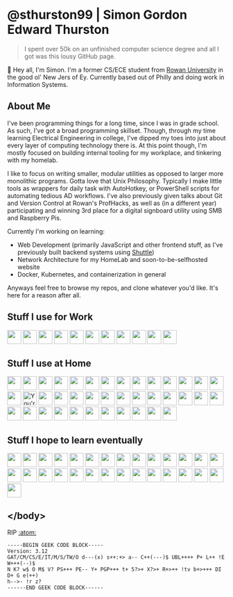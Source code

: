 # @sthurston99 | Simon Gordon Edward Thurston

> I spent over 50k on an unfinished computer science degree and all I got was this lousy GitHub page.

👋 Hey all, I'm Simon. I'm a former CS/ECE student from [Rowan University](https://rowan.edu/) in the good ol' New Jers of Ey. Currently based out of Philly and doing work in Information Systems.

## About Me

I've been programming things for a long time, since I was in grade school. As such, I've got a broad programming skillset. Though, through my time learning Electrical Engineering in college, I've dipped my toes into just about every layer of computing technology there is. At this point though, I'm mostly focused on building internal tooling for my workplace, and tinkering with my homelab.

I like to focus on writing smaller, modular utilities as opposed to larger more monolithic programs. Gotta love that Unix Philosophy. Typically I make little tools as wrappers for daily task with AutoHotkey, or PowerShell scripts for automating tedious AD workflows. I've also previously given talks about Git and Version Control at Rowan's ProfHacks, as well as (in a different year) participating and winning 3rd place for a digital signboard utility using SMB and Raspberry Pis.

Currently I'm working on learning:
- Web Development (primarily JavaScript and other frontend stuff, as I've previously built backend systems using [Shuttle](https://shuttle.rs/))
- Network Architecture for my HomeLab and soon-to-be-selfhosted website
- Docker, Kubernetes, and containerization in general

Anyways feel free to browse my repos, and clone whatever you'd like. It's here for a reason after all.

## Stuff I use for Work
<a href="https://www.cisco.com/"><img height="32" width="32" src="https://cdn.simpleicons.org/cisco" /></a> <a href="https://www.citrix.com/"><img height="32" width="32" src="https://cdn.simpleicons.org/citrix" /></a> <a href="https://www.dell.com/en-us"><img height="32" width="32" src="https://cdn.simpleicons.org/dell" /></a> <a href="https://ffmpeg.org/"><img height="32" width="32" src="https://cdn.simpleicons.org/ffmpeg" /></a> <a href="https://azure.microsoft.com/en-us"><img height="32" width="32" src="https://cdn.simpleicons.org/microsoftazure" /></a> <a href="https://www.microsoft.com/en-us/microsoft-teams"><img height="32" width="32" src="https://cdn.simpleicons.org/microsoftteams" /></a> <a href="https://github.com/PowerShell/PowerShell"><img height="32" width="32" src="https://cdn.simpleicons.org/powershell" /></a> <a href="https://slack.com/"><img height="32" width="32" src="https://cdn.simpleicons.org/slack" /></a> <a href="https://vscodium.com/"><img height="32" width="32" src="https://cdn.simpleicons.org/vscodium" /></a> <a href="https://www.microsoft.com/en-us/windows"><img height="32" width="32" src="https://cdn.simpleicons.org/windows" /></a> <a href="https://github.com/microsoft/terminal"><img height="32" width="32" src="https://cdn.simpleicons.org/windowsterminal" /></a> 

## Stuff I use at Home
<a href="https://adventofcode.com/"><img height="32" width="32" src="https://cdn.simpleicons.org/adventofcode" /></a> <a href="https://www.amd.com/en.html"><img height="32" width="32" src="https://cdn.simpleicons.org/amd" /></a> <a href="https://archlinux.org/"><img height="32" width="32" src="https://cdn.simpleicons.org/archlinux" /></a> <a href="https://www.arduino.cc/"><img height="32" width="32" src="https://cdn.simpleicons.org/arduino" /></a> <a href="https://www.autohotkey.com/"><img height="32" width="32" src="https://cdn.simpleicons.org/autohotkey" /></a> <a href="https://github.com/dani-garcia/vaultwarden"><img height="32" width="32" src="https://cdn.simpleicons.org/bitwarden" /></a> <a href="https://www.open-std.org/jtc1/sc22/wg14/"><img height="32" width="32" src="https://cdn.simpleicons.org/c" /></a> <a href="https://isocpp.org/"><img height="32" width="32" src="https://cdn.simpleicons.org/cplusplus" /></a> <a href="https://curl.se/"><img height="32" width="32" src="https://cdn.simpleicons.org/curl" /></a> <a href="https://darkreader.org/"><img height="32" width="32" src="https://cdn.simpleicons.org/darkreader" /></a> <a href="https://www.blackmagicdesign.com/products/davinciresolve"><img height="32" width="32" src="https://cdn.simpleicons.org/davinciresolve" /></a> <a href="https://www.mozilla.org/en-US/firefox/new/"><img height="32" width="32" src="https://cdn.simpleicons.org/firefoxbrowser" /></a> <a href="https://www.gimp.org/"><img height="32" width="32" src="https://cdn.simpleicons.org/gimp" /></a> <a href="https://git-scm.com/"><img height="32" width="32" src="https://cdn.simpleicons.org/git" /></a> <a href="https://gitea.com/"><img height="32" width="32" src="https://cdn.simpleicons.org/gitea" /></a> <a href="https://github.com/sthurston99"><img height="32" width="32" src="https://cdn.simpleicons.org/github" alt="You're already here, silly!"/></a> <a href="https://www.gnu.org/"><img height="32" width="32" src="https://cdn.simpleicons.org/gnu" /></a> <a href="https://www.gnu.org/software/bash/"><img height="32" width="32" src="https://cdn.simpleicons.org/gnubash" /></a> <a href="https://brew.sh/"><img height="32" width="32" src="https://cdn.simpleicons.org/homebrew" /></a> <a href="https://www.w3.org/standards/history/html52/"><img height="32" width="32" src="https://cdn.simpleicons.org/html5" /></a> <a href="https://www.ifixit.com/"><img height="32" width="32" src="https://cdn.simpleicons.org/ifixit" /></a> <a href="https://www.kali.org/"><img height="32" width="32" src="https://cdn.simpleicons.org/kalilinux" /></a> <a href="https://www.kicad.org/"><img height="32" width="32" src="https://cdn.simpleicons.org/kicad" /></a> <a href="https://www.latex-project.org/"><img height="32" width="32" src="https://cdn.simpleicons.org/latex" /></a> <a href="https://www.libreoffice.org/"><img height="32" width="32" src="https://cdn.simpleicons.org/libreoffice" /></a> <a href="https://kernel.org/"><img height="32" width="32" src="https://cdn.simpleicons.org/linux" /></a> <a href="https://www.lua.org/"><img height="32" width="32" src="https://cdn.simpleicons.org/lua" /></a> <a href="https://www.apple.com/macos"><img height="32" width="32" src="https://cdn.simpleicons.org/macos" /></a> <a href="https://neovim.io/"><img height="32" width="32" src="https://cdn.simpleicons.org/neovim" /></a> <a href="https://pi-hole.net/"><img height="32" width="32" src="https://cdn.simpleicons.org/pihole" /></a> <a href="https://porkbun.com/"><img height="32" width="32" src="https://cdn.simpleicons.org/porkbun" /></a> <a href="https://www.qbittorrent.org/"><img height="32" width="32" src="https://cdn.simpleicons.org/qbittorrent" /></a> <a href="https://www.rust-lang.org/"><img height="32" width="32" src="https://cdn.simpleicons.org/rust" /></a> <a href="https://starship.rs/"><img height="32" width="32" src="https://cdn.simpleicons.org/starship" /></a> <a href="https://suckless.org/"><img height="32" width="32" src="https://cdn.simpleicons.org/suckless" /></a> <a href="https://github.com/tmux/tmux"><img height="32" width="32" src="https://cdn.simpleicons.org/tmux" /></a> <a href="https://github.com/gorhill/uBlock"><img height="32" width="32" src="https://cdn.simpleicons.org/ublockorigin" /></a> <a href="https://wayland.freedesktop.org/"><img height="32" width="32" src="https://cdn.simpleicons.org/wayland" /></a> <a href="https://www.yubico.com/"><img height="32" width="32" src="https://cdn.simpleicons.org/yubico" /></a> 

## Stuff I hope to learn eventually
<a href="https://www.ansible.com/"><img height="32" width="32" src="https://cdn.simpleicons.org/ansible" /></a> <a href="https://bevyengine.org/"><img height="32" width="32" src="https://cdn.simpleicons.org/bevy" /></a> <a href="https://bun.sh/"><img height="32" width="32" src="https://cdn.simpleicons.org/bun" /></a> <a href="https://learn.microsoft.com/en-us/dotnet/csharp/"><img height="32" width="32" src="https://cdn.simpleicons.org/csharp" /></a> <a href="https://www.cloudflare.com/"><img height="32" width="32" src="https://cdn.simpleicons.org/cloudflare" /></a> <a href="https://www.w3.org/Style/CSS/Overview.en.html"><img height="32" width="32" src="https://cdn.simpleicons.org/css3" /></a> <a href="https://github.com/docker"><img height="32" width="32" src="https://cdn.simpleicons.org/docker" /></a> <a href="https://elixir-lang.org/"><img height="32" width="32" src="https://cdn.simpleicons.org/elixir" /></a> <a href="https://godotengine.org/"><img height="32" width="32" src="https://cdn.simpleicons.org/godotengine" /></a> <a href="https://graphql.org/"><img height="32" width="32" src="https://cdn.simpleicons.org/graphql" /></a> <a href="https://www.haskell.org/"><img height="32" width="32" src="https://cdn.simpleicons.org/haskell" /></a> <a href="https://www.home-assistant.io/"><img height="32" width="32" src="https://cdn.simpleicons.org/homeassistant" /></a> <a href="https://htmx.org/"><img height="32" width="32" src="https://cdn.simpleicons.org/htmx" /></a> <a href="https://ecma-international.org/publications-and-standards/standards/ecma-262/"><img height="32" width="32" src="https://cdn.simpleicons.org/javascript" /></a> <a href="https://kubernetes.io/"><img height="32" width="32" src="https://cdn.simpleicons.org/kubernetes" /></a> <a href="https://www.metasploit.com/"><img height="32" width="32" src="https://cdn.simpleicons.org/metasploit" /></a> <a href="https://nim-lang.org/"><img height="32" width="32" src="https://cdn.simpleicons.org/nim" /></a> <a href="https://opentofu.org/"><img height="32" width="32" src="https://cdn.simpleicons.org/opentofu" /></a> <a href="https://www.pfsense.org/"><img height="32" width="32" src="https://cdn.simpleicons.org/pfsense" /></a> <a href="https://www.python.org/"><img height="32" width="32" src="https://cdn.simpleicons.org/python" /></a> <a href="https://www.ruby-lang.org/en/"><img height="32" width="32" src="https://cdn.simpleicons.org/ruby" /></a> <a href="https://www.sqlite.org/index.html"><img height="32" width="32" src="https://cdn.simpleicons.org/sqlite" /></a> <a href="https://tryhackme.com/"><img height="32" width="32" src="https://cdn.simpleicons.org/tryhackme" /></a> <a href="https://www.typescriptlang.org/"><img height="32" width="32" src="https://cdn.simpleicons.org/typescript" /></a> <a href="https://ui.com"><img height="32" width="32" src="https://cdn.simpleicons.org/ubiquiti" /></a> <a href="https://webassembly.org/"><img height="32" width="32" src="https://cdn.simpleicons.org/webassembly" /></a> <a href="https://www.webcomponents.org/"><img height="32" width="32" src="https://cdn.simpleicons.org/webcomponentsdotorg" /></a> <a href="https://www.wireshark.org/"><img height="32" width="32" src="https://cdn.simpleicons.org/wireshark" /></a> <a href="https://www.zsh.org/"><img height="32" width="32" src="https://cdn.simpleicons.org/zsh" /></a>

## \</body>

RIP [:atom:](https://github.com/atom/atom)

```
-----BEGIN GEEK CODE BLOCK-----
Version: 3.12
GAT/CM/CS/E/IT/M/S/TW/O d---(x) s++:+> a-- C++(---)$ UBL++++ P+ L++ !E W+++(--)$
N K? w$ O M$ V? PS+++ PE-- Y+ PGP+++ t+ 5?>+ X?>+ R+>++ !tv b+>+++ DI D+ G e(++)
h-->- !r z?
------END GEEK CODE BLOCK------
```